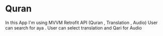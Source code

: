 # Quran
In this App I'm using MVVM Retrofit API (Quran , Translation , Audio) User can search for aya . User can select translation and Qari for Audio 
